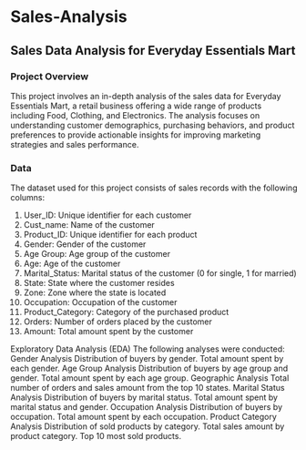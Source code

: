 # Sales-Analysis

## Sales Data Analysis for Everyday Essentials Mart

### Project Overview

This project involves an in-depth analysis of the sales data for Everyday Essentials Mart, a retail business offering a wide range of products including Food, Clothing, and Electronics. The analysis focuses on understanding customer demographics, purchasing behaviors, and product preferences to provide actionable insights for improving marketing strategies and sales performance.

### Data

The dataset used for this project consists of sales records with the following columns:

1. User_ID: Unique identifier for each customer 
2. Cust_name: Name of the customer 
3. Product_ID: Unique identifier for each product 
4. Gender: Gender of the customer 
5. Age Group: Age group of the customer 
6. Age: Age of the customer 
7. Marital_Status: Marital status of the customer (0 for single, 1 for married) 
8. State: State where the customer resides 
9. Zone: Zone where the state is located 
10. Occupation: Occupation of the customer 
11. Product_Category: Category of the purchased product 
12. Orders: Number of orders placed by the customer 
13. Amount: Total amount spent by the customer

Exploratory Data Analysis (EDA) The following analyses were conducted: Gender Analysis Distribution of buyers by gender. Total amount spent by each gender. Age Group Analysis Distribution of buyers by age group and gender. Total amount spent by each age group. Geographic Analysis Total number of orders and sales amount from the top 10 states. Marital Status Analysis Distribution of buyers by marital status. Total amount spent by marital status and gender. Occupation Analysis Distribution of buyers by occupation. Total amount spent by each occupation. Product Category Analysis Distribution of sold products by category. Total sales amount by product category. Top 10 most sold products.

